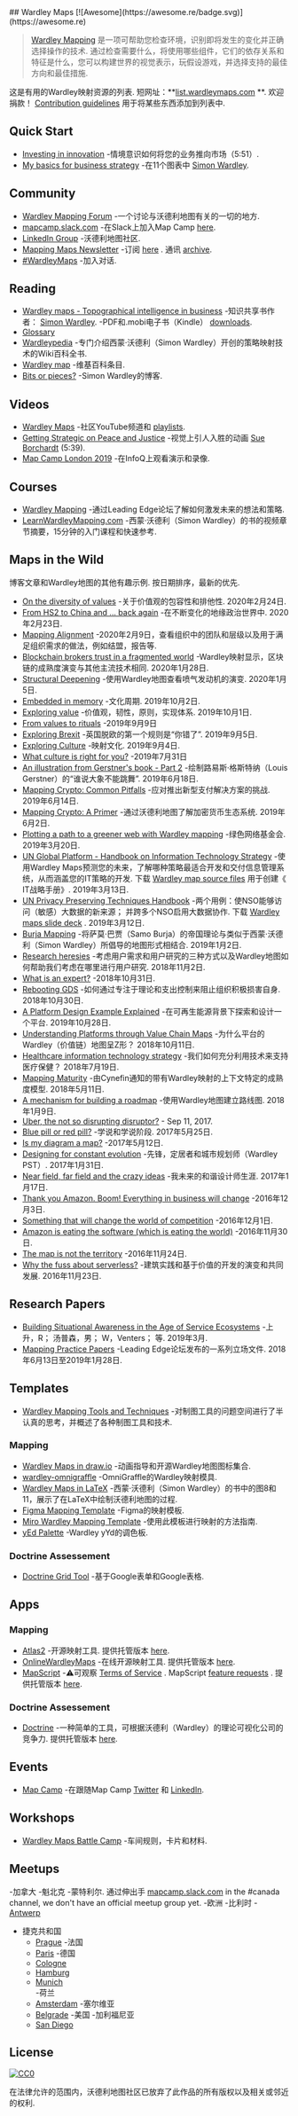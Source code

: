 <div class="github-widget" data-repo="wardley-maps-community/awesome-wardley-maps"></div>
<script async src="https://pagead2.googlesyndication.com/pagead/js/adsbygoogle.js"></script><ins class="adsbygoogle" style="display:block" data-ad-client="ca-pub-6890694312814945" data-ad-slot="5473692530" data-ad-format="auto"  data-full-width-responsive="true"></ins><script>(adsbygoogle = window.adsbygoogle || []).push({});</script>
## Wardley Maps [![Awesome](https://awesome.re/badge.svg)](https://awesome.re)

> [Wardley Mapping](https://en.wikipedia.org/wiki/Wardley_map)  是一项可帮助您检查环境，识别即将发生的变化并正确选择操作的技术.  通过检查需要什么，将使用哪些组件，它们的依存关系和特征是什么，您可以构建世界的视觉表示，玩假设游戏，并选择支持的最佳方向和最佳措施.

 这是有用的Wardley映射资源的列表.  短网址：**[list.wardleymaps.com](http://list.wardleymaps.com) **.  欢迎捐款！ [Contribution guidelines](https://github.com/wardley-maps-community/awesome-wardley-maps/blob/master/contributing.md) 用于将某些东西添加到列表中. 



## Quick Start

- [Investing in innovation](https://www.youtube.com/watch?v=Gfq3ocmadZo&list=PLP0vnsXbJsRVkWG7pjboonlrbISxtSN9I) -情境意识如何将您的业务推向市场（5:51）.
- [My basics for business strategy](https://medium.com/hackernoon/my-basics-for-mapping-a-business-5b20f364b216) -在11个图表中 [Simon Wardley](https://twitter.com/swardley).

## Community

- [Wardley Mapping Forum](https://community.wardleymaps.com/) -一个讨论与沃德利地图有关的一切的地方.
- [mapcamp.slack.com](https://mapcamp.slack.com/) -在Slack上加入Map Camp [here](https://map-camp-slack-invite.herokuapp.com/).
- [LinkedIn Group](https://www.linkedin.com/groups/13604539/) -沃德利地图社区.
- [Mapping Maps Newsletter](https://twitter.com/MappingMapsNews) -订阅 [here](https://bit.ly/2QlF0Wx) .  通讯 [archive](https://bit.ly/2P9MEPu).
- [#WardleyMaps](https://twitter.com/search?q=%23WardleyMaps) -加入对话.

## Reading

- [Wardley maps - Topographical intelligence in business](https://medium.com/wardleymaps) -知识共享书作者： [Simon Wardley](https://twitter.com/swardley).
  -PDF和.mobi电子书（Kindle） [downloads](https://github.com/andrewharmellaw/wardley-maps-book/releases).
- [Glossary](https://community.wardleymaps.com/t/mapping-glossary/280)
- [Wardleypedia](http://wardleypedia.org/mediawiki/index.php/Main_Page) -专门介绍西蒙·沃德利（Simon Wardley）开创的策略映射技术的Wiki百科全书.
- [Wardley map](https://en.wikipedia.org/wiki/Wardley_map) -维基百科条目.
- [Bits or pieces?](https://blog.gardeviance.org/) -Simon Wardley的博客.

## Videos

- [Wardley Maps](https://www.youtube.com/c/WardleyMaps) -社区YouTube频道和 [playlists](https://www.youtube.com/channel/UCZ9-K9BLFozmmvmWzjyjkow/playlists).
- [Getting Strategic on Peace and Justice](https://vimeo.com/363571089) -视觉上引人入胜的动画 [Sue Borchardt](https://vimeo.com/researchartist) (5:39).
- [Map Camp London 2019](https://www.infoq.com/Map-Camp-Conference-London-2019/presentations/) -在InfoQ上观看演示和录像.
  
## Courses

- [Wardley Mapping](https://learn.leadingedgeforum.com/p/wardley-mapping/?product_id=277424) -通过Leading Edge论坛了解如何激发未来的想法和策略.
- [LearnWardleyMapping.com](https://learnwardleymapping.com/) -西蒙·沃德利（Simon Wardley）的书的视频章节摘要，15分钟的入门课程和快速参考.

## Maps in the Wild

 博客文章和Wardley地图的其他有趣示例.  按日期排序，最新的优先.

- [On the diversity of values](https://medium.com/@swardley/on-the-diversity-of-values-af1f91217be5)  -关于价值观的包容性和排他性.  2020年2月24日.
- [From HS2 to China and … back again](https://medium.com/@swardley/from-hs2-to-china-and-back-again-6bce5764ea14)  -在不断变化的地缘政治世界中.  2020年2月23日.
- [Mapping Alignment](https://medium.com/@chrisvmcd/mapping-alignment-b333e4fe0eda) -2020年2月9日，查看组织中的团队和层级以及用于满足组织需求的做法，例如结盟，报告等.
- [Blockchain brokers trust in a fragmented world](https://leadingedgeforum.com/research/blockchain-brokers-trust-in-a-fragmented-world/)  -Wardley映射显示，区块链的成熟度演变与其他主流技术相同.  2020年1月28日.
- [Structural Deepening](https://latticecut.github.io/wardleymaps/2020/01/05/structural-deepening.html)  -使用Wardley地图查看喷气发动机的演变.  2020年1月5日.
- [Embedded in memory](https://medium.com/@swardley/embedded-in-memory-b05b0e7c183f)  -文化周期.  2019年10月2日.
- [Exploring value](https://medium.com/@swardley/exploring-value-e1ff89cfe019)  -价值观，韧性，原则，实现体系.  2019年10月1日.
- [From values to rituals](https://medium.com/@swardley/from-values-to-rituals-b6f6ae7787bd) -2019年9月9日
- [Exploring Brexit](https://medium.com/@swardley/exploring-brexit-2ea2f3f283c8)  -英国脱欧的第一个规则是“你错了”.  2019年9月5日.
- [Exploring Culture](https://medium.com/@swardley/mapping-culture-ac164c0e17f0)  -映射文化.  2019年9月4日.
- [What culture is right for you?](https://medium.com/@swardley/what-culture-is-right-for-you-ba892f1f3bc5) -2019年7月31日
- [An illustration from Gerstner's book - Part 2](https://juliusgamanyi.com/2019/06/18/wardley-maps-an-illustration-from-gerstners-book-part-2/)  -绘制路易斯·格斯特纳（Louis Gerstner）的“谁说大象不能跳舞”.  2019年6月18日.
- [Mapping Crypto: Common Pitfalls](https://blog.agostbiro.com/2019/06/mapping-crypto-common-pitfalls/)  -应对推出新型支付解决方案的挑战.  2019年6月14日.
- [Mapping Crypto: A Primer](https://blog.agostbiro.com/2019/06/mapping-crypto-a-primer/)  -通过沃德利地图了解加密货币生态系统.  2019年6月2日.
- [Plotting a path to a greener web with Wardley mapping](https://www.thegreenwebfoundation.org/news/plotting-a-path-to-a-greener-web-with-wardley-mapping/)  -绿色网络基金会.  2019年3月20日.
- [UN Global Platform - Handbook on Information Technology Strategy](https://marketplace.officialstatistics.org/un-global-platform-handbook-on-information-technology-strategy)  -使用Wardley Maps预测您的未来，了解哪种策略最适合开发和交付信息管理系统，从而涵盖您的IT策略的开发.  下载 [Wardley map source files](https://marketplace.officialstatistics.org/template-wardley-maps)  用于创建《 IT战略手册》.  2019年3月13日.
- [UN Privacy Preserving Techniques Handbook](https://marketplace.officialstatistics.org/privacy-preserving-techniques-handbook)  -两个用例：使NSO能够访问（敏感）大数据的新来源；  并跨多个NSO启用大数据协作.  下载 [Wardley maps slide deck](https://docs.google.com/presentation/d/1hIcTcwp7SEnh3SEfRCiJ7SDPZGeFRWLhzHYDDkSfKTc) .  2019年3月12日.
- [Burja Mapping](https://medium.com/@tasshin/why-map-power-e97969527d57)  -将萨莫·巴贾（Samo Burja）的帝国理论与类似于西蒙·沃德利（Simon Wardley）所倡导的地图形式相结合.  2019年1月2日.
- [Research heresies](https://www.myddelton.co.uk/blog/research-heresies)  -考虑用户需求和用户研究的三种方式以及Wardley地图如何帮助我们考虑在哪里进行用户研究.  2018年11月2日.
- [What is an expert?](https://medium.com/@swardley/what-is-an-expert-886274b2c1aa) -2018年10月31日.
- [Rebooting GDS](https://medium.com/hackernoon/rebooting-gds-96b1595096fa)  -如何通过专注于理论和支出控制来阻止组织积极损害自身.  2018年10月30日.
- [A Platform Design Example Explained](https://stories.platformdesigntoolkit.com/pdt-bootcamp-example-explained-34e08f9dd4b3)  -在可再生能源背景下探索和设计一个平台.  2019年10月28日.
- [Understanding Platforms through Value Chain Maps](https://stories.platformdesigntoolkit.com/platform-value-chain-z-shape-385f759faffa)  -为什么平台的Wardley（价值链）地图呈Z形？  2018年10月11日.
- [Healthcare information technology strategy](https://wardle.org/strategy/2018/07/19/mapping.html)  -我们如何充分利用技术来支持医疗保健？  2018年7月19日.
- [Mapping Maturity](https://medium.com/@chrisvmcd/mapping-maturity-create-context-specific-maturity-models-with-wardley-maps-informed-by-cynefin-37ffcd1d315)  -由Cynefin通知的带有Wardley映射的上下文特定的成熟度模型.  2018年5月11日.
- [A mechanism for building a roadmap](https://hackernoon.com/a-mechanism-for-building-a-roadmap-2708d762097f)  -使用Wardley地图建立路线图.  2018年1月9日.
- [Uber, the not so disrupting disruptor?](https://medium.com/@swardley/uber-the-not-so-disrupting-disruptor-f03ecbb1330a) - Sep 11, 2017.
- [Blue pill or red pill?](https://medium.com/@swardley/blue-pill-or-red-pill-9249bed5918b)  -学说和学说阶段.  2017年5月25日.
- [Is my diagram a map?](https://medium.com/@swardley/is-my-diagram-a-map-7b30c10fb693) -2017年5月12日.
- [Designing for constant evolution](https://medium.com/hackernoon/designing-for-constant-evolution-41b216741974)  -先锋，定居者和城市规划师（Wardley PST）.  2017年1月31日.
- [Near field, far field and the crazy ideas](https://medium.com/@swardley/near-field-far-field-and-the-crazy-ideas-356d84752ed9)  -我未来的和谐设计师生涯.  2017年1月17日.
- [Thank you Amazon. Boom! Everything in business will change](https://medium.com/hackernoon/building-a-business-from-a-great-idea-some-future-monday-42ba794fdae5) -2016年12月3日.
- [Something that will change the world of competition](https://medium.com/@swardley/something-that-will-change-the-world-of-competition-94af044a5a37) -2016年12月1日.
- [Amazon is eating the software (which is eating the world)](https://medium.com/hackernoon/amazon-is-eating-the-software-which-is-eating-the-world-738888fb9e82) -2016年11月30日.
- [The map is not the territory](https://medium.com/@swardley/the-map-is-not-the-territory-257a3c258a83) -2016年11月24日.
- [Why the fuss about serverless?](https://medium.com/hackernoon/why-the-fuss-about-serverless-4370b1596da0)  -建筑实践和基于价值的开发的演变和共同发展.  2016年11月23日.

## Research Papers

- [Building Situational Awareness in the Age of Service Ecosystems](https://aisel.aisnet.org/ecis2019_rp/178/)  -上升，R；  汤普森，男；  W，Venters；  等.  2019年3月.
- [Mapping Practice Papers](https://leadingedgeforum.com/research/?term=mapping&type=Position+Paper)  -Leading Edge论坛发布的一系列立场文件.  2018年6月13日至2019年1月28日.

## Templates

- [Wardley Mapping Tools and Techniques](https://hiredthought.com/2017/10/11/wardley-mapping-tools-and-techniques/) -对制图工具的问题空间进行了半认真的思考，并概述了各种制图工具和技术.

### Mapping

- [Wardley Maps in draw.io](https://juliusgamanyi.com/2019/03/25/wardley-maps-in-drawio/) -动画指导和开源Wardley地图图标集合.
- [wardley-omnigraffle](https://github.com/harrylove/wardley-omnigraffle) -OmniGraffle的Wardley映射模具.
- [Wardley Maps in LaTeX](https://github.com/latticecut/Wardley_Chapter2_Finding_a_path) -西蒙·沃德利（Simon Wardley）的书中的图8和11，展示了在LaTeX中绘制沃德利地图的过程.
- [Figma Mapping Template](https://community.wardleymaps.com/t/figma-mapping-template/487) -Figma的映射模板.
- [Miro Wardley Mapping Template](https://miro.com/blog/wardley-maps-whiteboard-canvas/) -使用此模板进行映射的方法指南.
- [yEd Palette](https://github.com/colugo/yed-wardley) -Wardley yYd的调色板.

### Doctrine Assessement

- [Doctrine Grid Tool](https://justin.stach.uk/doctrine_grid_tool) -基于Google表单和Google表格.

## Apps

### Mapping

- [Atlas2](https://github.com/LeadingEdgeForum/atlas2)  -开源映射工具.  提供托管版本 [here](https://atlas2.wardleymaps.com/).
- [OnlineWardleyMaps](https://github.com/damonsk/onlinewardleymaps)  -在线开源映射工具.  提供托管版本 [here](https://onlinewardleymaps.com/).
- [MapScript](https://observablehq.com/collection/@ajbouh/mapscript) -⚠️可观察 [Terms of Service](https://observablehq.com/terms-of-service) .  MapScript [feature requests](https://mapscript.canny.io/feature-requests) .  提供托管版本 [here](https://mapscript.org).

### Doctrine Assessement

- [Doctrine](https://github.com/cdaniel/doctrine/)  -一种简单的工具，可根据沃德利（Wardley）的理论可视化公司的竞争力.  提供托管版本 [here](https://doctrine.wardleymaps.com/).

## Events

- [Map Camp](https://www.map-camp.com/) -在跟随Map Camp [Twitter](https://twitter.com/map_camp) 和 [LinkedIn](https://www.linkedin.com/company/map-camp/).

## Workshops

- [Wardley Maps Battle Camp](https://github.com/simalexan/battlecamp) -车间规则，卡片和材料.

## Meetups

-加拿大
  -魁北克
     -蒙特利尔.  通过伸出手 [mapcamp.slack.com](https://mapcamp.slack.com/) in the #canada channel, we don't have an official meetup group yet.
-欧洲
  -比利时
    - [Antwerp](https://www.meetup.com/Wardley-Mapping-In-Belgium/)
  - 捷克共和国
    - [Prague](https://www.meetup.com/Prague-Mapping-Meetup)
  -法国
    - [Paris](https://www.meetup.com/Strategic-Map-Meetup-Paris/)
  -德国
    - [Cologne](https://www.meetup.com/New-Business-Strategies-Wardley-Maps-OODA-Loops-and-more/)
    - [Hamburg](https://www.meetup.com/Strategic-Business-Map-Club-Hamburg/)
    - [Munich](https://www.meetup.com/Wardley-Mapping-Community-Muenchen/)    
  -荷兰
    - [Amsterdam](https://www.meetup.com/nl-NL/Strategic-Mapping-Meetup-AMS/)
  -塞尔维亚
    - [Belgrade](https://www.meetup.com/map-meetup-belgrade/)
-美国
  -加利福尼亚
    - [San Diego](https://www.meetup.com/San-Diego-Business-Strategy-Meetup-Group/)

## License

[![CC0](https://mirrors.creativecommons.org/presskit/buttons/88x31/svg/cc-zero.svg)](https://creativecommons.org/publicdomain/zero/1.0)

在法律允许的范围内，沃德利地图社区已放弃了此作品的所有版权以及相关或邻近的权利.
